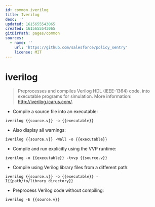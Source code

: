 ```yaml
---
id: common.iverilog
title: Iverilog
desc: ''
updated: 1615655543065
created: 1615655543065
gitDirPath: pages/common
sources:
  - name: ''
    url: 'https://github.com/salesforce/policy_sentry'
    license: MIT
---
```

# iverilog

> Preprocesses and compiles Verilog HDL (IEEE-1364) code, into executable programs for simulation.
> More information: <http://iverilog.icarus.com/>.

- Compile a source file into an executable:

`iverilog {{source.v}} -o {{executable}}`

- Also display all warnings:

`iverilog {{source.v}} -Wall -o {{executable}}`

- Compile and run explicitly using the VVP runtime:

`iverilog -o {{executable}} -tvvp {{source.v}}`

- Compile using Verilog library files from a different path:

`iverilog {{source.v}} -o {{executable}} -I{{path/to/library_directory}}`

- Preprocess Verilog code without compiling:

`iverilog -E {{source.v}}`

